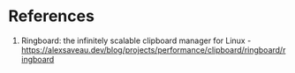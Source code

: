 #

# References

1. Ringboard: the infinitely scalable clipboard manager for Linux - https://alexsaveau.dev/blog/projects/performance/clipboard/ringboard/ringboard
